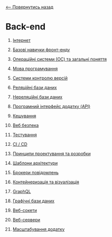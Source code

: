 [<-- Повернутись назад](../../README.md)
# Back-end
1. [Інтернет](../global/internet.md)

2. [Базові навички фронт-енду]()
3. [Операційні системи (ОС) та загальні поняття]()
4. [Мова програмування]()
5. [Системи контролю версій]()
6. [Реляційні бази даних]()
7. [Нереляційні бази даних]()
8. [Програмний інтерфейс додатку (API)]()
9. [Кешування]()
10. [Веб безпека]()
11. [Тестування]()
12. [CI / CD]()
13. [Принципи проектування та розробки]()
14. [Шаблони архітектури]()
15. [Брокери повідомлень]()
16. [Контейнеризація та візуалізація]()
17. [GraphQL]()
18. [Графічні бази даних]()
19. [Веб-сокети]()
20. [Веб-сервери]()
21. [Масштабування додатку]()
